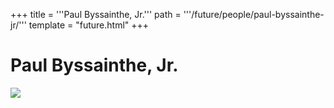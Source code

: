 +++
title = '''Paul Byssainthe, Jr.'''
path = '''/future/people/paul-byssainthe-jr/'''
template = "future.html"
+++

<h1>Paul Byssainthe, Jr.</h1>

<img src="https://custom.cvent.com/C3A4539B19F74ABCB6FCE437F6BC0A74/files/event/910aaf2914d44586a56fbd0b3b2c31c0/55d11b16182d4606b75f712b4c857474.jpg">

